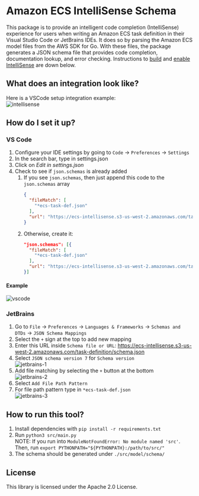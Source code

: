 # Amazon ECS IntelliSense Schema

This package is to provide an intelligent code completion (IntelliSense) experience for users when writing an Amazon ECS task definition in their Visual Studio Code or JetBrains IDEs. It does so by parsing the Amazon ECS model files from the AWS SDK for Go. With these files, the package generates a JSON schema file that provides code completion, documentation lookup, and error checking. Instructions to [build](#how-to-run-this-tool) and [enable IntelliSense](#how-do-i-set-it-up) are down below.

## What does an integration look like?
Here is a VSCode setup integration example:  
![intellisense](https://user-images.githubusercontent.com/879348/66334750-80117900-e8ee-11e9-9000-435c7b0a6604.gif)

## How do I set it up?
### VS Code
1. Configure your IDE settings by going to `Code` → `Preferences` → `Settings`
2. In the search bar, type in settings.json
3. Click on _Edit in settings.json_
4. Check to see if `json.schemas` is already added
   1. If you see `json.schemas`, then just append this code to the `json.schemas` array
      ```json
      {
        "fileMatch": [
          "*ecs-task-def.json"
        ],
        "url": "https://ecs-intellisense.s3-us-west-2.amazonaws.com/task-definition/schema.json"
      }
      ```
    2. Otherwise, create it:
        ```json
        "json.schemas": [{
          "fileMatch": [
            "*ecs-task-def.json"
          ],
          "url": "https://ecs-intellisense.s3-us-west-2.amazonaws.com/task-definition/schema.json"
        }]
        ```

#### Example
![vscode](https://user-images.githubusercontent.com/879348/66334789-90295880-e8ee-11e9-8462-566dfdd61617.png)

### JetBrains
1. Go to `File` → `Preferences` → `Languages & Frameworks` → `Schemas and DTDs` → `JSON Schema Mappings`
2. Select the `+` sign at the top to add new mapping
3. Enter this URL inside `Schema file or URL`: https://ecs-intellisense.s3-us-west-2.amazonaws.com/task-definition/schema.json
4. Select `JSON schema version 7` for `Schema version`  
![jetbrains-1](https://user-images.githubusercontent.com/879348/66334825-9ddede00-e8ee-11e9-9bd3-2e1aaa73cd63.png)
5. Add file matching by selecting the `+` button at the bottom  
![jetbrains-2](https://user-images.githubusercontent.com/879348/66334849-adf6bd80-e8ee-11e9-9ec8-f1376b00179e.png)
6. Select `Add File Path Pattern`
7. For file path pattern type in `*ecs-task-def.json`  
![jetbrains-3](https://user-images.githubusercontent.com/879348/66334877-ba7b1600-e8ee-11e9-8c74-7a77171b8fa4.png)

## How to run this tool?
1. Install dependencies with `pip install -r requirements.txt`
2. Run `python3 src/main.py`  
NOTE: If you run into `ModuleNotFoundError: No module named 'src'`. Then, run `export PYTHONPATH="${PYTHONPATH}:/path/to/src/"`
3. The schema should be generated under `./src/model/schema/`

## License

This library is licensed under the Apache 2.0 License. 
